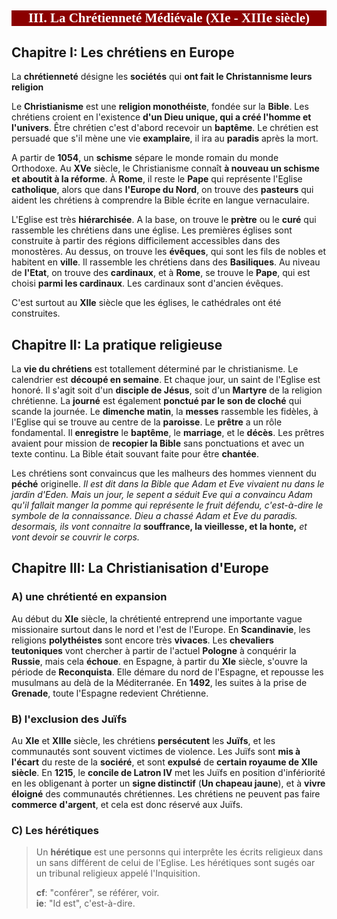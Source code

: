 <h1 style="background-color:darkred; font-size: 150%; color: white; text-align: center; font-family: verdana"> 

III. La Chrétienneté Médiévale (XIe - XIIIe siècle)

</h1>

## Chapitre I: Les chrétiens en Europe
La **chrétienneté** désigne les **sociétés** qui **ont fait le Christannisme leurs religion**

Le **Christianisme** est une **religion monothéiste**, fondée sur la **Bible**. Les chrétiens croient en l'existence **d'un Dieu unique, qui a créé l'homme et l'univers**. Être chrétien c'est d'abord recevoir un **baptême**. Le chrétien est persuadé que s'il mène une vie **examplaire**, il ira au **paradis** après la mort.

A partir de **1054**, un **schisme** sépare le monde romain du monde Orthodoxe. Au **XVe** siècle, le Christianisme connaît **à nouveau un schisme et aboutit à la réforme**. À **Rome**, il reste le **Pape** qui représente l'Eglise **catholique**, alors que dans **l'Europe du Nord**, on trouve des **pasteurs** qui aident les chrétiens à comprendre la Bible écrite en langue vernaculaire.

L'Eglise est très **hiérarchisée**. A la base, on trouve le **prètre** ou le **curé** qui rassemble les chrétiens dans une église. Les premières églises sont construite à partir des régions difficilement accessibles dans des monostères. Au dessus, on trouve les **évêques**, qui sont les fils de nobles et habitent en **ville**. Il rassemble les chrétiens dans des **Basiliques**. Au niveau de **l'Etat**, on trouve des **cardinaux**, et à **Rome**, se trouve le **Pape**, qui est choisi **parmi les cardinaux**. Les cardinaux sont d'ancien évêques.

C'est surtout au **XIIe** siècle que les églises, le cathédrales ont été construites.

## Chapitre II: La pratique religieuse
La **vie du chrétiens** est totallement déterminé par le christianisme. Le calendrier est **découpé en semaine**. Et chaque jour, un saint de l'Eglise est honoré. Il s'agit soit d'un **disciple de Jésus**, soit d'un **Martyre** de la religion chrétienne. La **journé** est également **ponctué par le son de cloché** qui scande la journée. Le **dimenche matin**, la **messes** rassemble les fidèles, à l'Eglise qui se trouve au centre de la **paroisse**. Le **prêtre** a un rôle fondamental. Il **enregistre** le **baptême**, le **marriage**, et le **décès**. Les prêtres avaient pour mission de **recopier la Bible** sans ponctuations et avec un texte continu. La Bible était souvant faite pour être **chantée**. 

Les chrétiens sont convaincus que les malheurs des hommes viennent du **péché** originelle. *Il est dit dans la Bible que Adam et Eve vivaient nu dans le jardin d'Eden. Mais un jour, le sepent a séduit Eve qui a convaincu Adam qu'il fallait manger la pomme qui représente le fruit défendu, c'est-à-dire le symbole de la connaissance. Dieu a chassé Adam et Eve du paradis. desormais, ils vont connaitre la* **souffrance, la vieillesse, et la honte,** *et vont devoir se couvrir le corps.*

## Chapitre III: La Christianisation d'Europe
### A) une chrétienté en expansion
Au début du **XIe** siècle, la chrétienté entreprend une importante vague missionaire surtout dans le nord et l'est de l'Europe. En **Scandinavie**, les religions **polythéistes** sont encore très **vivaces**. Les **chevaliers teutoniques** vont chercher à partir de l'actuel **Pologne** à conquérir la **Russie**, mais cela **échoue**. en Espagne, à partir du **XIe** siècle, s'ouvre la période de **Reconquista**. Elle démare du nord de l'Espagne, et repousse les musulmans au delà de la Méditerranée. En **1492**, les suites à la prise de **Grenade**, toute l'Espagne redevient Chrétienne.

### B) l'exclusion des Juïfs
Au **XIe** et **XIIIe** siècle, les chrétiens **persécutent** les **Juïfs**, et les communautés sont souvent victimes de violence. Les Juïfs sont **mis à l'écart** du reste de la **sociéré**, et sont **expulsé** de **certain royaume de XIIe siècle**. En **1215**, le **concile de Latron IV** met les Juïfs en position d'infériorité en les obligenant à porter un **signe distinctif** (**Un chapeau jaune**), et à **vivre éloigné** des communautés chrétiennes. Les chrétiens ne peuvent pas faire **commerce** **d'argent**, et cela est donc réservé aux Juïfs.

### C) Les hérétiques
> Un **hérétique** est une personns qui interprête les écrits religieux dans un sans différent de celui de l'Eglise. Les hérétiques sont sugés oar un tribunal religieux appelé l'Inquisition.  
> 
> **cf**: "conférer", se référer, voir.  
> **ie**: "Id est", c'est-à-dire.
